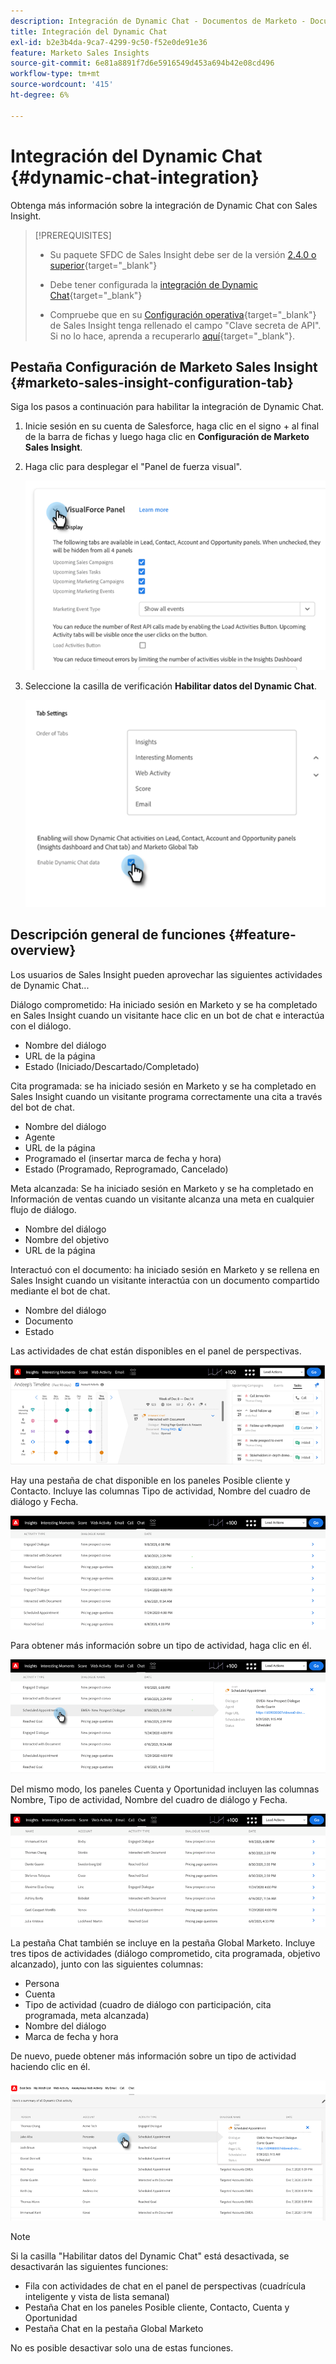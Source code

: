 ```yaml
---
description: Integración de Dynamic Chat - Documentos de Marketo - Documentación del producto
title: Integración del Dynamic Chat
exl-id: b2e3b4da-9ca7-4299-9c50-f52e0de91e36
feature: Marketo Sales Insights
source-git-commit: 6e81a8891f7d6e5916549d453a694b42e08cd496
workflow-type: tm+mt
source-wordcount: '415'
ht-degree: 6%

---
```


# Integración del Dynamic Chat {#dynamic-chat-integration}

Obtenga más información sobre la integración de Dynamic Chat con Sales Insight.

>[!PREREQUISITES]
>
>* Su paquete SFDC de Sales Insight debe ser de la versión [2.4.0 o superior](/help/marketo/product-docs/marketo-sales-insight/msi-for-salesforce/upgrading/upgrading-your-msi-package.md){target="_blank"}
>
>* Debe tener configurada la [integración de Dynamic Chat](/help/marketo/product-docs/demand-generation/dynamic-chat/dynamic-chat-overview.md){target="_blank"}
>
>* Compruebe que en su [Configuración operativa](/help/marketo/product-docs/marketo-sales-insight/msi-for-salesforce/configuration/marketo-sales-insight-configuration-tab-in-salesforce.md#operational-settings){target="_blank"} de Sales Insight tenga rellenado el campo &quot;Clave secreta de API&quot;. Si no lo hace, aprenda a recuperarlo [aquí](/help/marketo/product-docs/marketo-sales-insight/msi-for-salesforce/configuration/configure-marketo-sales-insight-in-salesforce-enterprise-unlimited.md#configure-sales-insight-in-marketo){target="_blank"}.

## Pestaña Configuración de Marketo Sales Insight {#marketo-sales-insight-configuration-tab}

Siga los pasos a continuación para habilitar la integración de Dynamic Chat.

1. Inicie sesión en su cuenta de Salesforce, haga clic en el signo + al final de la barra de fichas y luego haga clic en **Configuración de Marketo Sales Insight**.

1. Haga clic para desplegar el &quot;Panel de fuerza visual&quot;.

   ![](assets/dynamic-chat-integration-1.png)

1. Seleccione la casilla de verificación **Habilitar datos del Dynamic Chat**.

   ![](assets/dynamic-chat-integration-2.png)

## Descripción general de funciones {#feature-overview}

Los usuarios de Sales Insight pueden aprovechar las siguientes actividades de Dynamic Chat...

Diálogo comprometido: Ha iniciado sesión en Marketo y se ha completado en Sales Insight cuando un visitante hace clic en un bot de chat e interactúa con el diálogo.

* Nombre del diálogo
* URL de la página
* Estado (Iniciado/Descartado/Completado)

Cita programada: se ha iniciado sesión en Marketo y se ha completado en Sales Insight cuando un visitante programa correctamente una cita a través del bot de chat.

* Nombre del diálogo
* Agente
* URL de la página
* Programado el (insertar marca de fecha y hora)
* Estado (Programado, Reprogramado, Cancelado)

Meta alcanzada: Se ha iniciado sesión en Marketo y se ha completado en Información de ventas cuando un visitante alcanza una meta en cualquier flujo de diálogo.

* Nombre del diálogo
* Nombre del objetivo
* URL de la página

Interactuó con el documento: ha iniciado sesión en Marketo y se rellena en Sales Insight cuando un visitante interactúa con un documento compartido mediante el bot de chat.

* Nombre del diálogo
* Documento
* Estado

Las actividades de chat están disponibles en el panel de perspectivas.

![](assets/dynamic-chat-integration-3.png)

Hay una pestaña de chat disponible en los paneles Posible cliente y Contacto. Incluye las columnas Tipo de actividad, Nombre del cuadro de diálogo y Fecha.

![](assets/dynamic-chat-integration-4.png)

Para obtener más información sobre un tipo de actividad, haga clic en él.

![](assets/dynamic-chat-integration-5.png)

Del mismo modo, los paneles Cuenta y Oportunidad incluyen las columnas Nombre, Tipo de actividad, Nombre del cuadro de diálogo y Fecha.

![](assets/dynamic-chat-integration-6.png)

La pestaña Chat también se incluye en la pestaña Global Marketo. Incluye tres tipos de actividades (diálogo comprometido, cita programada, objetivo alcanzado), junto con las siguientes columnas:

* Persona
* Cuenta
* Tipo de actividad (cuadro de diálogo con participación, cita programada, meta alcanzada)
* Nombre del diálogo
* Marca de fecha y hora

De nuevo, puede obtener más información sobre un tipo de actividad haciendo clic en él.

![](assets/dynamic-chat-integration-7.png)

>[!NOTE]
>
>Si la casilla &quot;Habilitar datos del Dynamic Chat&quot; está desactivada, se desactivarán las siguientes funciones:
>
>* Fila con actividades de chat en el panel de perspectivas (cuadrícula inteligente y vista de lista semanal)
>* Pestaña Chat en los paneles Posible cliente, Contacto, Cuenta y Oportunidad
>* Pestaña Chat en la pestaña Global Marketo
>
>No es posible desactivar solo una de estas funciones.

